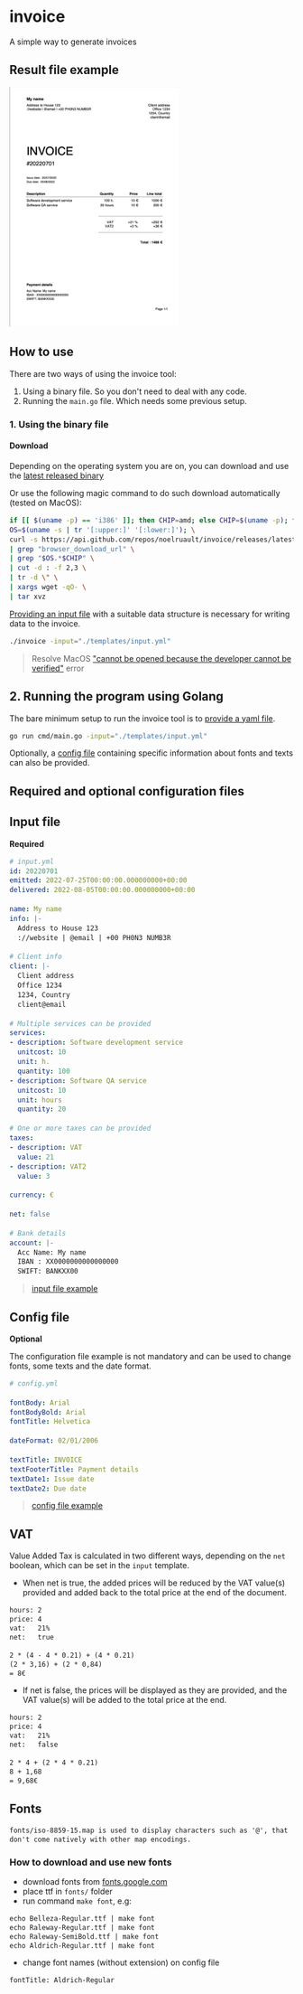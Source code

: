 # invoice

A simple way to generate invoices

## Result file example

<img src="example.png" alt="drawing" width="300"/>

## How to use

There are two ways of using the invoice tool:

1. Using a binary file. So you don't need to deal with any code.
2. Running the `main.go` file. Which needs some previous setup.

### 1. Using the binary file

#### Download

Depending on the operating system you are on, you can download and use the [latest released binary](https://github.com/noelruault/invoice/releases/latest)

Or use the following magic command to do such download automatically (tested on MacOS):

```bash
if [[ $(uname -p) == 'i386' ]]; then CHIP=amd; else CHIP=$(uname -p); fi; \
OS=$(uname -s | tr '[:upper:]' '[:lower:]'); \
curl -s https://api.github.com/repos/noelruault/invoice/releases/latest \
| grep "browser_download_url" \
| grep "$OS.*$CHIP" \
| cut -d : -f 2,3 \
| tr -d \" \
| xargs wget -qO- \
| tar xvz
```

[Providing an input file](#input-file) with a suitable data structure is necessary for writing data to the invoice.

```bash
./invoice -input="./templates/input.yml"
```

> Resolve MacOS ["cannot be opened because the developer cannot be verified"](https://gist.github.com/noelruault/6d67933c95127b592c44eaee25dfc7e9) error

## 2. Running the program using Golang

The bare minimum setup to run the invoice tool is to [provide a yaml file](#input-file).

```bash
go run cmd/main.go -input="./templates/input.yml"
```

Optionally, a [config file](#config-file) containing specific information about fonts and texts can also be provided.

## Required and optional configuration files

## Input file

**Required**

```yml
# input.yml
id: 20220701
emitted: 2022-07-25T00:00:00.000000000+00:00
delivered: 2022-08-05T00:00:00.000000000+00:00

name: My name
info: |-
  Address to House 123
  ://website | @email | +00 PH0N3 NUMB3R

# Client info
client: |-
  Client address
  Office 1234
  1234, Country
  client@email

# Multiple services can be provided
services:
- description: Software development service
  unitcost: 10
  unit: h.
  quantity: 100
- description: Software QA service
  unitcost: 10
  unit: hours
  quantity: 20

# One or more taxes can be provided
taxes:
- description: VAT
  value: 21
- description: VAT2
  value: 3

currency: €

net: false

# Bank details
account: |-
  Acc Name: My name
  IBAN : XX0000000000000000
  SWIFT: BANKXX00
```

> [input file example](./templates/input.yml)


## Config file

**Optional**

The configuration file example is not mandatory and can be used to change fonts, some texts and the date format.

```yml
# config.yml

fontBody: Arial
fontBodyBold: Arial
fontTitle: Helvetica

dateFormat: 02/01/2006

textTitle: INVOICE
textFooterTitle: Payment details
textDate1: Issue date
textDate2: Due date
```

> [config file example](./templates/config.yml)

## VAT

Value Added Tax is calculated in two different ways, depending on the `net` boolean, which can be set in the `input` template.

- When net is true, the added prices will be reduced by the VAT value(s) provided and added back to the total price at the end of the document.

```
hours: 2
price: 4
vat:   21%
net:   true

2 * (4 - 4 * 0.21) + (4 * 0.21)
(2 * 3,16) + (2 * 0,84)
= 8€
```

- If net is false, the prices will be displayed as they are provided, and the VAT value(s) will be added to the total price at the end.

```
hours: 2
price: 4
vat:   21%
net:   false

2 * 4 + (2 * 4 * 0.21)
8 + 1,68
= 9,68€
````

## Fonts

```
fonts/iso-8859-15.map is used to display characters such as '@', that don't come natively with other map encodings.
```

### How to download and use new fonts

- download fonts from [fonts.google.com](https://fonts.google.com)
- place ttf in `fonts/` folder
- run command `make font`, e.g:

```
echo Belleza-Regular.ttf | make font
echo Raleway-Regular.ttf | make font
echo Raleway-SemiBold.ttf | make font
echo Aldrich-Regular.ttf | make font
```

- change font names (without extension) on config file

```
fontTitle: Aldrich-Regular
```

